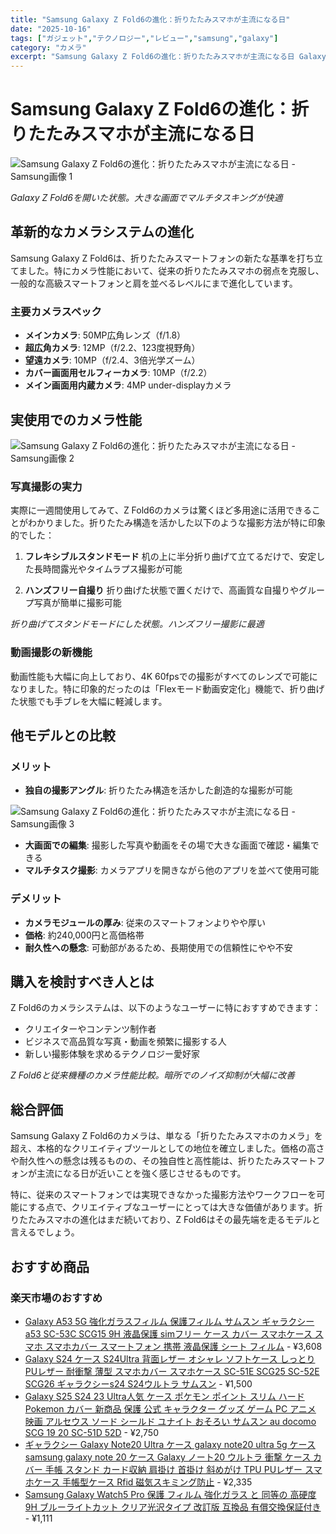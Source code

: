 ```yaml
---
title: "Samsung Galaxy Z Fold6の進化：折りたたみスマホが主流になる日"
date: "2025-10-16"
tags: ["ガジェット","テクノロジー","レビュー","samsung","galaxy"]
category: "カメラ"
excerpt: "Samsung Galaxy Z Fold6の進化：折りたたみスマホが主流になる日 Galaxy Z Fold6を開いた状態。大きな画面でマルチタスキングが快適 革新的なカメラシステムの進化 Samsung Galaxy Z Fold6は、折りたたみスマートフォンの新たな基準を打ち立てました。特にカ..."
---
```


# Samsung Galaxy Z Fold6の進化：折りたたみスマホが主流になる日

![Samsung Galaxy Z Fold6の進化：折りたたみスマホが主流になる日 - Samsung画像 1](https://picsum.photos/id/540/800/600)




*Galaxy Z Fold6を開いた状態。大きな画面でマルチタスキングが快適*

## 革新的なカメラシステムの進化

Samsung Galaxy Z Fold6は、折りたたみスマートフォンの新たな基準を打ち立てました。特にカメラ性能において、従来の折りたたみスマホの弱点を克服し、一般的な高級スマートフォンと肩を並べるレベルにまで進化しています。

### 主要カメラスペック
- **メインカメラ**: 50MP広角レンズ（f/1.8）
- **超広角カメラ**: 12MP（f/2.2、123度視野角）
- **望遠カメラ**: 10MP（f/2.4、3倍光学ズーム）
- **カバー画面用セルフィーカメラ**: 10MP（f/2.2）
- **メイン画面用内蔵カメラ**: 4MP under-displayカメラ

## 実使用でのカメラ性能


![Samsung Galaxy Z Fold6の進化：折りたたみスマホが主流になる日 - Samsung画像 2](https://picsum.photos/id/550/800/600)



### 写真撮影の実力
実際に一週間使用してみて、Z Fold6のカメラは驚くほど多用途に活用できることがわかりました。折りたたみ構造を活かした以下のような撮影方法が特に印象的でした：

1. **フレキシブルスタンドモード**
   机の上に半分折り曲げて立てるだけで、安定した長時間露光やタイムラプス撮影が可能

2. **ハンズフリー自撮り**
   折り曲げた状態で置くだけで、高画質な自撮りやグループ写真が簡単に撮影可能


*折り曲げてスタンドモードにした状態。ハンズフリー撮影に最適*

### 動画撮影の新機能
動画性能も大幅に向上しており、4K 60fpsでの撮影がすべてのレンズで可能になりました。特に印象的だったのは「Flexモード動画安定化」機能で、折り曲げた状態でも手ブレを大幅に軽減します。

## 他モデルとの比較

### メリット
- **独自の撮影アングル**: 折りたたみ構造を活かした創造的な撮影が可能


![Samsung Galaxy Z Fold6の進化：折りたたみスマホが主流になる日 - Samsung画像 3](https://picsum.photos/id/560/800/600)


- **大画面での編集**: 撮影した写真や動画をその場で大きな画面で確認・編集できる
- **マルチタスク撮影**: カメラアプリを開きながら他のアプリを並べて使用可能

### デメリット
- **カメラモジュールの厚み**: 従来のスマートフォンよりやや厚い
- **価格**: 約240,000円と高価格帯
- **耐久性への懸念**: 可動部があるため、長期使用での信頼性にやや不安

## 購入を検討すべき人とは

Z Fold6のカメラシステムは、以下のようなユーザーに特におすすめできます：

- クリエイターやコンテンツ制作者
- ビジネスで高品質な写真・動画を頻繁に撮影する人
- 新しい撮影体験を求めるテクノロジー愛好家


*Z Fold6と従来機種のカメラ性能比較。暗所でのノイズ抑制が大幅に改善*

## 総合評価

Samsung Galaxy Z Fold6のカメラは、単なる「折りたたみスマホのカメラ」を超え、本格的なクリエイティブツールとしての地位を確立しました。価格の高さや耐久性への懸念は残るものの、その独自性と高性能は、折りたたみスマートフォンが主流になる日が近いことを強く感じさせるものです。

特に、従来のスマートフォンでは実現できなかった撮影方法やワークフローを可能にする点で、クリエイティブなユーザーにとっては大きな価値があります。折りたたみスマホの進化はまだ続いており、Z Fold6はその最先端を走るモデルと言えるでしょう。

<!-- アフィリエイト商品 -->
## おすすめ商品

### 楽天市場のおすすめ

- [Galaxy A53 5G 強化ガラスフィルム 保護フィルム サムスン ギャラクシー a53 SC-53C SCG15 9H 液晶保護 simフリー ケース カバー スマホケース スマホ スマホカバー スマートフォン 携帯 液晶保護 シート フィルム](https://item.rakuten.co.jp/jmei/a53-gfit2/?rafcid=wsc_i_is_1096528941688097201&m=1f454fb8.34705d0b.1f454fb9.255992fd&pc=1f454fb8.34705d0b.1f454fb9.255992fd) - ¥3,608
- [Galaxy S24 ケース S24Ultra 背面レザー オシャレ ソフトケース しっとり PUレザー 耐衝撃 薄型 スマホカバー スマホケース SC-51E SCG25 SC-52E SCG26 ギャラクシーs24 S24ウルトラ サムスン](https://item.rakuten.co.jp/orancio/glxs24-tpu-lethr/?rafcid=wsc_i_is_1096528941688097201&m=1f454fb8.34705d0b.1f454fb9.255992fd&pc=1f454fb8.34705d0b.1f454fb9.255992fd) - ¥1,500
- [Galaxy S25 S24 23 Ultra人気 ケース ポケモン ポイント スリム ハード Pokemon カバー 新商品 保護 公式 キャラクター グッズ ゲーム PC アニメ 映画 アルセウス ソード シールド ユナイト おそろい サムスン au docomo SCG 19 20 SC-51D 52D](https://item.rakuten.co.jp/chuvely/p2294_g/?rafcid=wsc_i_is_1096528941688097201&m=1f454fb8.34705d0b.1f454fb9.255992fd&pc=1f454fb8.34705d0b.1f454fb9.255992fd) - ¥2,750
- [ギャラクシー Galaxy Note20 Ultra ケース galaxy note20 ultra 5g ケース samsung galaxy note 20 ケース Galaxy ノート20 ウルトラ 衝撃 ケース カバー 手帳 スタンド カード収納 肩掛け 首掛け 斜めがけ TPU PUレザー スマホケース 手帳型ケース Rfid 磁気スキミング防止](https://item.rakuten.co.jp/skymaple/sun0234-d/?rafcid=wsc_i_is_1096528941688097201&m=1f454fb8.34705d0b.1f454fb9.255992fd&pc=1f454fb8.34705d0b.1f454fb9.255992fd) - ¥2,335
- [Samsung Galaxy Watch5 Pro 保護 フィルム 強化ガラス と 同等の 高硬度9H ブルーライトカット クリア光沢タイプ 改訂版 互換品 有償交換保証付き](https://item.rakuten.co.jp/mediacover/9cbm-lswt01-mc004441/?rafcid=wsc_i_is_1096528941688097201&m=1f454fb8.34705d0b.1f454fb9.255992fd&pc=1f454fb8.34705d0b.1f454fb9.255992fd) - ¥1,111



